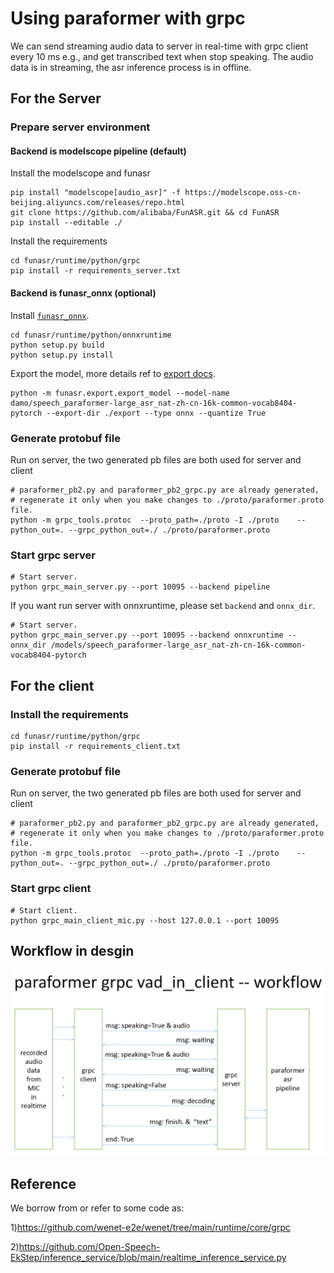 # Using paraformer with grpc
We can send streaming audio data to server in real-time with grpc client every 10 ms e.g., and get transcribed text when stop speaking.
The audio data is in streaming, the asr inference process is in offline.



## For the Server

### Prepare server environment
#### Backend is modelscope pipeline (default)
Install the modelscope and funasr

```shell
pip install "modelscope[audio_asr]" -f https://modelscope.oss-cn-beijing.aliyuncs.com/releases/repo.html
git clone https://github.com/alibaba/FunASR.git && cd FunASR
pip install --editable ./
```

Install the requirements

```shell
cd funasr/runtime/python/grpc
pip install -r requirements_server.txt
```

#### Backend is funasr_onnx (optional)

Install [`funasr_onnx`](https://github.com/alibaba-damo-academy/FunASR/tree/main/funasr/runtime/python/onnxruntime).

```
cd funasr/runtime/python/onnxruntime
python setup.py build
python setup.py install
```

Export the model, more details ref to [export docs](https://github.com/alibaba-damo-academy/FunASR/tree/main/funasr/runtime/python/onnxruntime).
```shell
python -m funasr.export.export_model --model-name damo/speech_paraformer-large_asr_nat-zh-cn-16k-common-vocab8404-pytorch --export-dir ./export --type onnx --quantize True
```

### Generate protobuf file
Run on server, the two generated pb files are both used for server and client

```shell
# paraformer_pb2.py and paraformer_pb2_grpc.py are already generated, 
# regenerate it only when you make changes to ./proto/paraformer.proto file.
python -m grpc_tools.protoc  --proto_path=./proto -I ./proto    --python_out=. --grpc_python_out=./ ./proto/paraformer.proto
```

### Start grpc server

```
# Start server.
python grpc_main_server.py --port 10095 --backend pipeline
```

If you want run server with onnxruntime, please set `backend` and `onnx_dir`.
```
# Start server.
python grpc_main_server.py --port 10095 --backend onnxruntime --onnx_dir /models/speech_paraformer-large_asr_nat-zh-cn-16k-common-vocab8404-pytorch
```

## For the client

### Install the requirements

```shell
cd funasr/runtime/python/grpc
pip install -r requirements_client.txt
```

### Generate protobuf file
Run on server, the two generated pb files are both used for server and client

```shell
# paraformer_pb2.py and paraformer_pb2_grpc.py are already generated, 
# regenerate it only when you make changes to ./proto/paraformer.proto file.
python -m grpc_tools.protoc  --proto_path=./proto -I ./proto    --python_out=. --grpc_python_out=./ ./proto/paraformer.proto
```

### Start grpc client
```
# Start client.
python grpc_main_client_mic.py --host 127.0.0.1 --port 10095
```


## Workflow in desgin
![avatar](proto/workflow.png)


## Reference
We borrow from or refer to some code as:

1)https://github.com/wenet-e2e/wenet/tree/main/runtime/core/grpc

2)https://github.com/Open-Speech-EkStep/inference_service/blob/main/realtime_inference_service.py